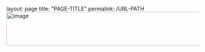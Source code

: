 layout: page
title: "PAGE-TITLE"
permalink: /URL-PATH<img width="647" height="89" alt="image" src="https://github.com/user-attachments/assets/fbbac8b0-e9d2-4f34-89cc-c3d0e7a1d240" />

